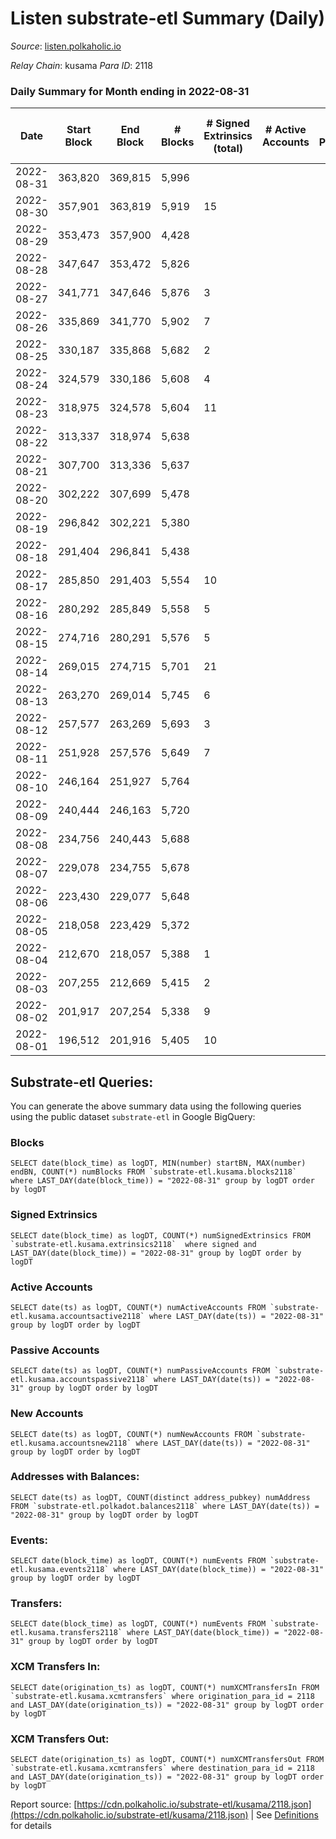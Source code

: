 # Listen substrate-etl Summary (Daily)

_Source_: [listen.polkaholic.io](https://listen.polkaholic.io)

*Relay Chain*: kusama
*Para ID*: 2118



### Daily Summary for Month ending in 2022-08-31


| Date | Start Block | End Block | # Blocks | # Signed Extrinsics (total) | # Active Accounts | # Passive | # New | # Addresses with Balances | # Events | # Transfers | # XCM Transfers In | # XCM Transfers Out | Issues | 
| ---- | ----------- | --------- | -------- | --------------------------- | ----------------- | --------- | ----- | ------------------------- | -------- | ----------- | ------------------ | ------------------- | ------ |
| 2022-08-31 | 363,820 | 369,815 | 5,996 |  |  |  |  | 27 | 11,995 |   |   |   |  |
| 2022-08-30 | 357,901 | 363,819 | 5,919 | 15 |  |  |  | 27 | 11,926 | 6  |   |   |  |
| 2022-08-29 | 353,473 | 357,900 | 4,428 |  |  |  |  | 23 | 8,858 |   |   |   |  |
| 2022-08-28 | 347,647 | 353,472 | 5,826 |  |  |  |  | 23 | 11,655 |   |   |   |  |
| 2022-08-27 | 341,771 | 347,646 | 5,876 | 3 |  |  |  | 23 | 11,775 |   |   |   |  |
| 2022-08-26 | 335,869 | 341,770 | 5,902 | 7 |  |  |  | 23 | 11,849 | 3  |   |   |  |
| 2022-08-25 | 330,187 | 335,868 | 5,682 | 2 |  |  |  | 22 | 11,375 | 1  |   |   |  |
| 2022-08-24 | 324,579 | 330,186 | 5,608 | 4 |  |  |  | 22 | 11,248 | 1  |   |   |  |
| 2022-08-23 | 318,975 | 324,578 | 5,604 | 11 |  |  |  | 21 | 11,288 | 4  |   |   |  |
| 2022-08-22 | 313,337 | 318,974 | 5,638 |  |  |  |  | 19 | 11,279 |   |   |   |  |
| 2022-08-21 | 307,700 | 313,336 | 5,637 |  |  |  |  | 19 | 11,278 |   |   |   |  |
| 2022-08-20 | 302,222 | 307,699 | 5,478 |  |  |  |  | 19 | 10,959 |   |   |   |  |
| 2022-08-19 | 296,842 | 302,221 | 5,380 |  |  |  |  | 19 | 10,763 |   |   |   |  |
| 2022-08-18 | 291,404 | 296,841 | 5,438 |  |  |  |  | 19 | 10,879 |   |   |   |  |
| 2022-08-17 | 285,850 | 291,403 | 5,554 | 10 |  |  |  | 19 | 11,152 |   |   |   |  |
| 2022-08-16 | 280,292 | 285,849 | 5,558 | 5 |  |  |  | 19 | 11,151 |   |   |   |  |
| 2022-08-15 | 274,716 | 280,291 | 5,576 | 5 |  |  |  | 19 | 11,180 |   |   |   |  |
| 2022-08-14 | 269,015 | 274,715 | 5,701 | 21 |  |  |  | 19 | 11,492 | 2  |   |   |  |
| 2022-08-13 | 263,270 | 269,014 | 5,745 | 6 |  |  |  | 19 | 11,516 | 3  |   |   |  |
| 2022-08-12 | 257,577 | 263,269 | 5,693 | 3 |  |  |  | 19 | 11,404 |   |   |   |  |
| 2022-08-11 | 251,928 | 257,576 | 5,649 | 7 |  |  |  | 19 | 11,339 | 6  |   |   |  |
| 2022-08-10 | 246,164 | 251,927 | 5,764 |  |  |  |  | 17 | 11,531 |   |   |   |  |
| 2022-08-09 | 240,444 | 246,163 | 5,720 |  |  |  |  | 17 | 11,443 |   |   |   |  |
| 2022-08-08 | 234,756 | 240,443 | 5,688 |  |  |  |  | 17 | 11,379 |   |   |   |  |
| 2022-08-07 | 229,078 | 234,755 | 5,678 |  |  |  |  | 17 | 11,359 |   |   |   |  |
| 2022-08-06 | 223,430 | 229,077 | 5,648 |  |  |  |  | 17 | 11,299 |   |   |   |  |
| 2022-08-05 | 218,058 | 223,429 | 5,372 |  |  |  |  | 17 | 10,747 |   |   |   |  |
| 2022-08-04 | 212,670 | 218,057 | 5,388 | 1 |  |  |  | 17 | 10,782 |   |   |   |  |
| 2022-08-03 | 207,255 | 212,669 | 5,415 | 2 |  |  |  | 17 | 10,843 |   |   |   |  |
| 2022-08-02 | 201,917 | 207,254 | 5,338 | 9 |  |  |  | 17 | 10,753 | 3  | 5 ($1.26) | 6 ($0.61) |  |
| 2022-08-01 | 196,512 | 201,916 | 5,405 | 10 |  |  |  | 16 | 10,876 | 2  | 1  | 1  |  |

## Substrate-etl Queries:
You can generate the above summary data using the following queries using the public dataset `substrate-etl` in Google BigQuery:


### Blocks
```
SELECT date(block_time) as logDT, MIN(number) startBN, MAX(number) endBN, COUNT(*) numBlocks FROM `substrate-etl.kusama.blocks2118`  where LAST_DAY(date(block_time)) = "2022-08-31" group by logDT order by logDT
```


### Signed Extrinsics
```
SELECT date(block_time) as logDT, COUNT(*) numSignedExtrinsics FROM `substrate-etl.kusama.extrinsics2118`  where signed and LAST_DAY(date(block_time)) = "2022-08-31" group by logDT order by logDT
```


### Active Accounts
```
SELECT date(ts) as logDT, COUNT(*) numActiveAccounts FROM `substrate-etl.kusama.accountsactive2118` where LAST_DAY(date(ts)) = "2022-08-31" group by logDT order by logDT
```


### Passive Accounts
```
SELECT date(ts) as logDT, COUNT(*) numPassiveAccounts FROM `substrate-etl.kusama.accountspassive2118` where LAST_DAY(date(ts)) = "2022-08-31" group by logDT order by logDT
```


### New Accounts
```
SELECT date(ts) as logDT, COUNT(*) numNewAccounts FROM `substrate-etl.kusama.accountsnew2118` where LAST_DAY(date(ts)) = "2022-08-31" group by logDT order by logDT
```


### Addresses with Balances:
```
SELECT date(ts) as logDT, COUNT(distinct address_pubkey) numAddress FROM `substrate-etl.polkadot.balances2118` where LAST_DAY(date(ts)) = "2022-08-31" group by logDT order by logDT
```


### Events:
```
SELECT date(block_time) as logDT, COUNT(*) numEvents FROM `substrate-etl.kusama.events2118` where LAST_DAY(date(block_time)) = "2022-08-31" group by logDT order by logDT
```


### Transfers:
```
SELECT date(block_time) as logDT, COUNT(*) numEvents FROM `substrate-etl.kusama.transfers2118` where LAST_DAY(date(block_time)) = "2022-08-31" group by logDT order by logDT
```


### XCM Transfers In:
```
SELECT date(origination_ts) as logDT, COUNT(*) numXCMTransfersIn FROM `substrate-etl.kusama.xcmtransfers` where origination_para_id = 2118 and LAST_DAY(date(origination_ts)) = "2022-08-31" group by logDT order by logDT
```


### XCM Transfers Out:
```
SELECT date(origination_ts) as logDT, COUNT(*) numXCMTransfersOut FROM `substrate-etl.kusama.xcmtransfers` where destination_para_id = 2118 and LAST_DAY(date(origination_ts)) = "2022-08-31" group by logDT order by logDT
```



Report source: [https://cdn.polkaholic.io/substrate-etl/kusama/2118.json](https://cdn.polkaholic.io/substrate-etl/kusama/2118.json) | See [Definitions](/DEFINITIONS.md) for details
